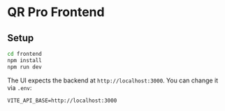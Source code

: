 # QR Pro Frontend

## Setup
```bash
cd frontend
npm install
npm run dev
```

The UI expects the backend at `http://localhost:3000`. You can change it via `.env`:
```
VITE_API_BASE=http://localhost:3000
```
